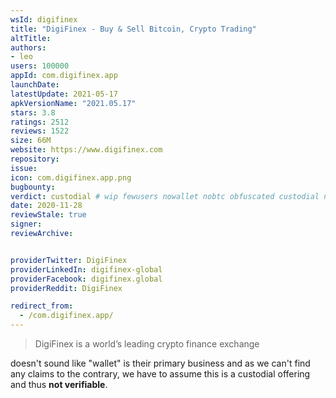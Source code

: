 ```yaml
---
wsId: digifinex
title: "DigiFinex - Buy & Sell Bitcoin, Crypto Trading"
altTitle: 
authors:
- leo
users: 100000
appId: com.digifinex.app
launchDate: 
latestUpdate: 2021-05-17
apkVersionName: "2021.05.17"
stars: 3.8
ratings: 2512
reviews: 1522
size: 66M
website: https://www.digifinex.com
repository: 
issue: 
icon: com.digifinex.app.png
bugbounty: 
verdict: custodial # wip fewusers nowallet nobtc obfuscated custodial nosource nonverifiable reproducible bounty defunct
date: 2020-11-28
reviewStale: true
signer: 
reviewArchive:


providerTwitter: DigiFinex
providerLinkedIn: digifinex-global
providerFacebook: digifinex.global
providerReddit: DigiFinex

redirect_from:
  - /com.digifinex.app/
---
```



> DigiFinex is a world’s leading crypto finance exchange

doesn't sound like "wallet" is their primary business and as we can't find any
claims to the contrary, we have to assume this is a custodial offering and thus
**not verifiable**.
